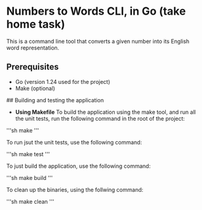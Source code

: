 # Numbers to Words CLI, in Go (take home task)

This is a command line tool that converts a given number into its English word representation.

## Prerequisites

- Go (version 1.24 used for the project)
- Make (optional)

## Building and testing the application

- **Using Makefile**
To build the application using the make tool, and run all the unit tests, run the following command in the root of the project:

'''sh
make
'''

To run jsut the unit tests, use the following command:

'''sh
make test
'''

To just build the application, use the following command:

'''sh
make build
'''

To clean up the binaries, using the follwing command:

'''sh
make clean
'''